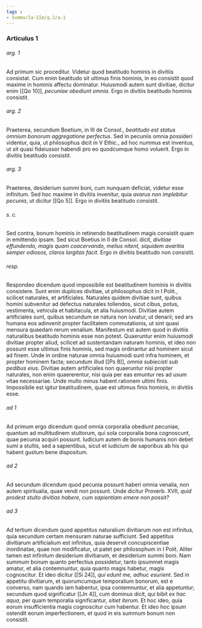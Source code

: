 ```yaml
---
tags : 
- Summa/Ia-IIæ/q.2/a.1
---
```


### Articulus 1

###### arg. 1
Ad primum sic proceditur. Videtur quod beatitudo hominis in divitiis consistat. Cum enim beatitudo sit ultimus finis hominis, in eo consistit quod maxime in hominis affectu dominatur. Huiusmodi autem sunt divitiae, dicitur enim [[Qo 10]], *pecuniae obediunt omnia*. Ergo in divitiis beatitudo hominis consistit.

###### arg. 2
Praeterea, secundum Boetium, in III de Consol., *beatitudo est status omnium bonorum aggregatione perfectus*. Sed in pecuniis omnia possideri videntur, quia, ut philosophus dicit in V Ethic., ad hoc nummus est inventus, ut sit quasi fideiussor habendi pro eo quodcumque homo voluerit. Ergo in divitiis beatitudo consistit.

###### arg. 3
Praeterea, desiderium summi boni, cum nunquam deficiat, videtur esse infinitum. Sed hoc maxime in divitiis invenitur, quia *avarus non implebitur pecunia*, ut dicitur [[Qo 5]]. Ergo in divitiis beatitudo consistit.

###### s. c.
Sed contra, bonum hominis in retinendo beatitudinem magis consistit quam in emittendo ipsam. Sed sicut Boetius in II de Consol. dicit, *divitiae effundendo, magis quam coacervando, melius nitent, siquidem avaritia semper odiosos, claros largitas facit*. Ergo in divitiis beatitudo non consistit.

###### resp.
Respondeo dicendum quod impossibile est beatitudinem hominis in divitiis consistere. Sunt enim duplices divitiae, ut philosophus dicit in I Polit., scilicet naturales, et artificiales. Naturales quidem divitiae sunt, quibus homini subvenitur ad defectus naturales tollendos, sicut cibus, potus, vestimenta, vehicula et habitacula, et alia huiusmodi. Divitiae autem artificiales sunt, quibus secundum se natura non iuvatur, ut denarii; sed ars humana eos adinvenit propter facilitatem commutationis, ut sint quasi mensura quaedam rerum venalium. Manifestum est autem quod in divitiis naturalibus beatitudo hominis esse non potest. Quaeruntur enim huiusmodi divitiae propter aliud, scilicet ad sustentandam naturam hominis, et ideo non possunt esse ultimus finis hominis, sed magis ordinantur ad hominem sicut ad finem. Unde in ordine naturae omnia huiusmodi sunt infra hominem, et propter hominem facta; secundum illud [[Ps 8]], *omnia subiecisti sub pedibus eius*. Divitiae autem artificiales non quaeruntur nisi propter naturales, non enim quaererentur, nisi quia per eas emuntur res ad usum vitae necessariae. Unde multo minus habent rationem ultimi finis. Impossibile est igitur beatitudinem, quae est ultimus finis hominis, in divitiis esse.

###### ad 1
Ad primum ergo dicendum quod omnia corporalia obediunt pecuniae, quantum ad multitudinem stultorum, qui sola corporalia bona cognoscunt, quae pecunia acquiri possunt. Iudicium autem de bonis humanis non debet sumi a stultis, sed a sapientibus, sicut et iudicium de saporibus ab his qui habent gustum bene dispositum.

###### ad 2
Ad secundum dicendum quod pecunia possunt haberi omnia venalia, non autem spiritualia, quae vendi non possunt. Unde dicitur Proverb. XVII, *quid prodest stulto divitias habere, cum sapientiam emere non possit?*

###### ad 3
Ad tertium dicendum quod appetitus naturalium divitiarum non est infinitus, quia secundum certam mensuram naturae sufficiunt. Sed appetitus divitiarum artificialium est infinitus, quia deservit concupiscentiae inordinatae, quae non modificatur, ut patet per philosophum in I Polit. Aliter tamen est infinitum desiderium divitiarum, et desiderium summi boni. Nam summum bonum quanto perfectius possidetur, tanto ipsummet magis amatur, et alia contemnuntur, quia quanto magis habetur, magis cognoscitur. Et ideo dicitur [[Si 24]], *qui edunt me, adhuc esurient*. Sed in appetitu divitiarum, et quorumcumque temporalium bonorum, est e converso, nam quando iam habentur, ipsa contemnuntur, et alia appetuntur; secundum quod significatur [[Jn 4]], cum dominus dicit, qui bibit *ex hac aqua*, per quam temporalia significantur, *sitiet iterum*. Et hoc ideo, quia eorum insufficientia magis cognoscitur cum habentur. Et ideo hoc ipsum ostendit eorum imperfectionem, et quod in eis summum bonum non consistit.

